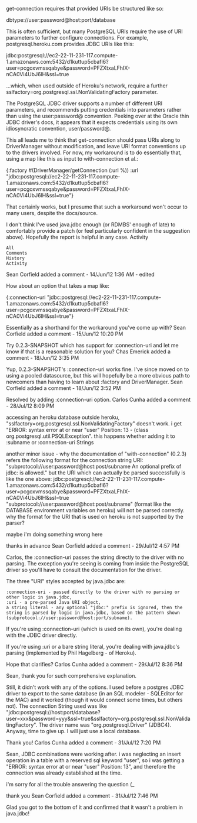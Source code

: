 

get-connection requires that provided URIs be structured like so:

dbtype://user:password@host:port/database

This is often sufficient, but many PostgreSQL URIs require the use of URI parameters to further configure connections. For example, postgresql.heroku.com provides JDBC URIs like this:

jdbc:postgresql://ec2-22-11-231-117.compute-1.amazonaws.com:5432/d1kuttup5cbafl6?user=pcgoxvmssqabye&password=PFZXtxaLFhIX-nCA0Vi4UbJ6lH&ssl=true

...which, when used outside of Heroku's network, require a further sslfactory=org.postgresql.ssl.NonValidatingFactory parameter.

The PostgreSQL JDBC driver supports a number of different URI parameters, and recommends putting credentials into parameters rather than using the user:password@ convention. Peeking over at the Oracle thin JDBC driver's docs, it appears that it expects credentials using its own idiosyncratic convention, user/password@.

<opinion>
This all leads me to think that get-connection should pass URIs along to DriverManager without modification, and leave URI format conventions up to the drivers involved. For now, my workaround is to do essentially that, using a map like this as input to with-connection et al.:

{:factory #(DriverManager/getConnection (:url %))
 :url "jdbc:postgresql://ec2-22-11-231-117.compute-1.amazonaws.com:5432/d1kuttup5cbafl6?user=pcgoxvmssqabye&password=PFZXtxaLFhIX-nCA0Vi4UbJ6lH&ssl=true"}

That certainly works, but I presume that such a workaround won't occur to many users, despite the docs/source.
</opinion>

I don't think I've used java.jdbc enough (or RDMBS' enough of late) to comfortably provide a patch (or feel particularly confident in the suggestion above). Hopefully the report is helpful in any case.
Activity

    All
    Comments
    History
    Activity

Sean Corfield added a comment - 14/Jun/12 1:36 AM - edited

How about an option that takes a map like:

{:connection-uri "jdbc:postgresql://ec2-22-11-231-117.compute-1.amazonaws.com:5432/d1kuttup5cbafl6?user=pcgoxvmssqabye&password=PFZXtxaLFhIX-nCA0Vi4UbJ6lH&ssl=true"}

Essentially as a shorthand for the workaround you've come up with?
Sean Corfield added a comment - 15/Jun/12 10:20 PM

Try 0.2.3-SNAPSHOT which has support for :connection-uri and let me know if that is a reasonable solution for you?
Chas Emerick added a comment - 18/Jun/12 3:35 PM

Yup, 0.2.3-SNAPSHOT's :connection-uri works fine. I've since moved on to using a pooled datasource, but this will hopefully be a more obvious path to newcomers than having to learn about :factory and DriverManager.
Sean Corfield added a comment - 18/Jun/12 3:52 PM

Resolved by adding :connection-uri option.
Carlos Cunha added a comment - 28/Jul/12 8:09 PM

accessing an heroku database outside heroku, "sslfactory=org.postgresql.ssl.NonValidatingFactory" doesn't work. i get "ERROR: syntax error at or near "user" Position: 13 - (class org.postgresql.util.PSQLException". this happens whether adding it to :subname or :connection-uri Strings

another minor issue - why the documentation of "with-connection" (0.2.3) refers the following format for the connection string URI:
"subprotocol://user:password@host:post/subname
An optional prefix of jdbc: is allowed."
but the URI which can actually be parsed successfully is like the one above: jdbc:postgresql://ec2-22-11-231-117.compute-1.amazonaws.com:5432/d1kuttup5cbafl6?user=pcgoxvmssqabye&password=PFZXtxaLFhIX-nCA0Vi4UbJ6lH&ssl=true
"subprotocol://user:password@host:post/subname" (format like the DATABASE environment variables on heroku) will not be parsed correctly. why the format for the URI that is used on heroku is not supported by the parser?

maybe i'm doing something wrong here

thanks in advance
Sean Corfield added a comment - 29/Jul/12 4:57 PM

Carlos, the :connection-uri passes the string directly to the driver with no parsing. The exception you're seeing is coming from inside the PostgreSQL driver so you'll have to consult the documentation for the driver.

The three "URI" styles accepted by java.jdbc are:

    :connection-uri - passed directly to the driver with no parsing or other logic in java.jdbc,
    :uri - a pre-parsed Java URI object,
    a string literal - any optional "jdbc:" prefix is ignored, then the string is parsed by logic in java.jdbc, based on the pattern shown (subprotocol://user:password@host:port/subname).

If you're using :connection-uri (which is used on its own), you're dealing with the JDBC driver directly.

If you're using :uri or a bare string literal, you're dealing with java.jdbc's parsing (implemented by Phil Hagelberg - of Heroku).

Hope that clarifies?
Carlos Cunha added a comment - 29/Jul/12 8:36 PM

Sean, thank you for such comprehensive explanation.

Still, it didn't work with any of the options. I used before a postgres JDBC driver to export to the same database (in an SQL modeler - SQLEditor for the MAC) and it worked (though it would connect some times, but others not). The connection String used was like "jdbc:postgresql://host:port/database?user=xxx&password=yyy&ssl=true&sslfactory=org.postgresql.ssl.NonValidatingFactory". The driver name was "org.postgresql.Driver" (JDBC4). Anyway, time to give up. I will just use a local database.

Thank you!
Carlos Cunha added a comment - 31/Jul/12 7:20 PM

Sean, JDBC combinations were working after. i was neglecting an insert operation in a table with a reserved sql keyword "user", so i was getting a "ERROR: syntax error at or near "user" Position: 13", and therefore the connection was already established at the time.

i'm sorry for all the trouble answering the question (_

thank you
Sean Corfield added a comment - 31/Jul/12 7:46 PM

Glad you got to the bottom of it and confirmed that it wasn't a problem in java.jdbc!
